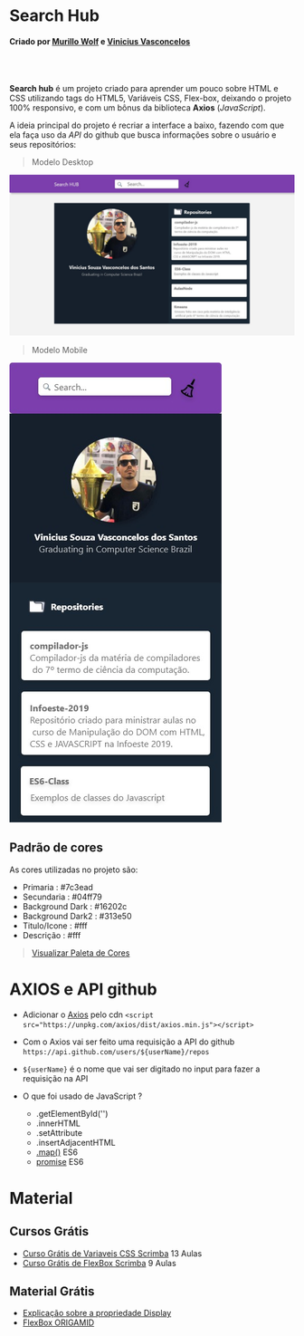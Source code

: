 # Search Hub

#### Criado por [Murillo Wolf](https://github.com/MurilloWolf) e [Vinicius Vasconcelos](https://github.com/vinicius-vasconcelos)

</br>
</br>

**Search hub** é um projeto criado para aprender um pouco sobre HTML e CSS utilizando tags do HTML5, Variáveis CSS, Flex-box, deixando o projeto 100% responsivo, e com um bônus da biblioteca **Axios** (_JavaScript_).

A ideia principal do projeto é recriar a interface a baixo, fazendo com que ela faça uso da _API_ do github que busca informações sobre o usuário e seus repositórios:

> Modelo Desktop

![Modelo de Tela WebDesktop](./public/img/telaWeb.jpeg)

> Modelo Mobile

![Modelo de Tela Mobile](./public/img/mobile.jpeg)

## Padrão de cores

As cores utilizadas no projeto são:

- Primaria : #7c3ead
- Secundaria : #04ff79
- Background Dark : #16202c
- Background Dark2 : #313e50
- Titulo/Icone : #fff
- Descrição : #fff

> [Visualizar Paleta de Cores](https://coolors.co/04ff79-7c3ead-192734-16202c-313e50)

# AXIOS e API github

- Adicionar o [Axios](http://codeheaven.io/how-to-use-axios-as-your-http-client-pt/) pelo cdn `<script src="https://unpkg.com/axios/dist/axios.min.js"></script>`

- Com o Axios vai ser feito uma requisição a API do github `https://api.github.com/users/${userName}/repos`
- `${userName}` é o nome que vai ser digitado no input para fazer a requisição na API

- O que foi usado de JavaScript ?
  - .getElementById('')
  - .innerHTML
  - .setAttribute
  - .insertAdjacentHTML
  - [.map()](https://developer.mozilla.org/pt-BR/docs/Web/JavaScript/Reference/Global_Objects/Array/map) ES6
  - [promise](https://developer.mozilla.org/pt-BR/docs/Web/JavaScript/Reference/Global_Objects/Promise) ES6

# Material

## Cursos Grátis

- [Curso Grátis de Variaveis CSS Scrimba](https://scrimba.com/g/gcssvariables) 13 Aulas
- [Curso Grátis de FlexBox Scrimba](https://scrimba.com/g/gflexbox) 9 Aulas

## Material Grátis

- [Explicação sobre a propriedade Display](https://www.maujor.com/tutorial/propriedade-css-display.php)
- [FlexBox ORIGAMID](https://origamid.com/projetos/flexbox-guia-completo/)
